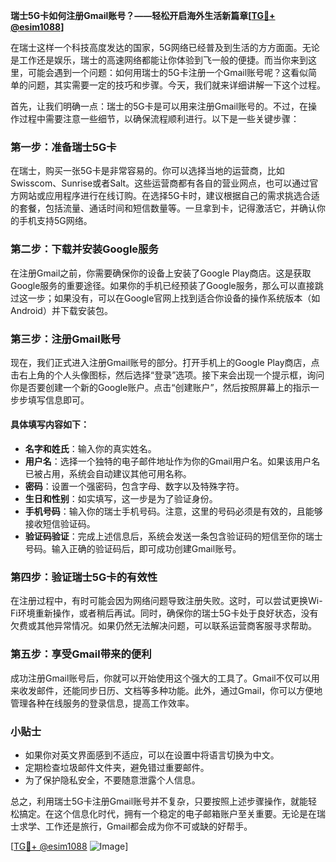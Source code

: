 **瑞士5G卡如何注册Gmail账号？——轻松开启海外生活新篇章[[TG💪+ @esim1088](https://t.me/s/esim1088)]**

在瑞士这样一个科技高度发达的国家，5G网络已经普及到生活的方方面面。无论是工作还是娱乐，瑞士的高速网络都能让你体验到飞一般的便捷。而当你来到这里，可能会遇到一个问题：如何用瑞士的5G卡注册一个Gmail账号呢？这看似简单的问题，其实需要一定的技巧和步骤。今天，我们就来详细讲解一下这个过程。

首先，让我们明确一点：瑞士的5G卡是可以用来注册Gmail账号的。不过，在操作过程中需要注意一些细节，以确保流程顺利进行。以下是一些关键步骤：

### 第一步：准备瑞士5G卡

在瑞士，购买一张5G卡是非常容易的。你可以选择当地的运营商，比如Swisscom、Sunrise或者Salt。这些运营商都有各自的营业网点，也可以通过官方网站或应用程序进行在线订购。在选择5G卡时，建议根据自己的需求挑选合适的套餐，包括流量、通话时间和短信数量等。一旦拿到卡，记得激活它，并确认你的手机支持5G网络。

### 第二步：下载并安装Google服务

在注册Gmail之前，你需要确保你的设备上安装了Google Play商店。这是获取Google服务的重要途径。如果你的手机已经预装了Google服务，那么可以直接跳过这一步；如果没有，可以在Google官网上找到适合你设备的操作系统版本（如Android）并下载安装包。

### 第三步：注册Gmail账号

现在，我们正式进入注册Gmail账号的部分。打开手机上的Google Play商店，点击右上角的个人头像图标，然后选择“登录”选项。接下来会出现一个提示框，询问你是否要创建一个新的Google账户。点击“创建账户”，然后按照屏幕上的指示一步步填写信息即可。

#### 具体填写内容如下：
- **名字和姓氏**：输入你的真实姓名。
- **用户名**：选择一个独特的电子邮件地址作为你的Gmail用户名。如果该用户名已被占用，系统会自动建议其他可用名称。
- **密码**：设置一个强密码，包含字母、数字以及特殊字符。
- **生日和性别**：如实填写，这一步是为了验证身份。
- **手机号码**：输入你的瑞士手机号码。注意，这里的号码必须是有效的，且能够接收短信验证码。
- **验证码验证**：完成上述信息后，系统会发送一条包含验证码的短信至你的瑞士号码。输入正确的验证码后，即可成功创建Gmail账号。

### 第四步：验证瑞士5G卡的有效性

在注册过程中，有时可能会因为网络问题导致注册失败。这时，可以尝试更换Wi-Fi环境重新操作，或者稍后再试。同时，确保你的瑞士5G卡处于良好状态，没有欠费或其他异常情况。如果仍然无法解决问题，可以联系运营商客服寻求帮助。

### 第五步：享受Gmail带来的便利

成功注册Gmail账号后，你就可以开始使用这个强大的工具了。Gmail不仅可以用来收发邮件，还能同步日历、文档等多种功能。此外，通过Gmail，你可以方便地管理各种在线服务的登录信息，提高工作效率。

### 小贴士

- 如果你对英文界面感到不适应，可以在设置中将语言切换为中文。
- 定期检查垃圾邮件文件夹，避免错过重要邮件。
- 为了保护隐私安全，不要随意泄露个人信息。

总之，利用瑞士5G卡注册Gmail账号并不复杂，只要按照上述步骤操作，就能轻松搞定。在这个信息化时代，拥有一个稳定的电子邮箱账户至关重要。无论是在瑞士求学、工作还是旅行，Gmail都会成为你不可或缺的好帮手。

[[TG💪+ @esim1088](https://t.me/s/esim1088) ![Image](https://i.postimg.cc/4NQfJmqS/Snipaste-2025-05-13-00-14-12.png)]